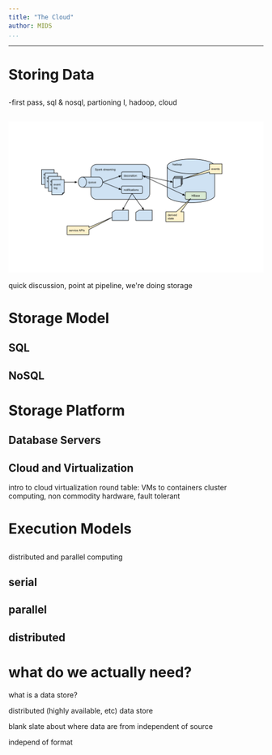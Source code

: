 ```yaml
---
title: "The Cloud"
author: MIDS
...
```


---

# Storing Data
##

<div class="notes">
-first pass, sql & nosql, partioning I, hadoop, cloud
</div>


##
![](images/classifying-with-state.svg)


<div class="notes">
quick discussion, point at pipeline, we're doing storage
</div>


# Storage Model
##

## SQL

## NoSQL


# Storage Platform
##

## Database Servers

## Cloud and Virtualization

intro to cloud
    virtualization
    round table: VMs to containers
    cluster computing, non commodity hardware, 
    fault tolerant

# Execution Models
##

<div class="notes">
distributed and parallel computing
</div>

## serial

## parallel

## distributed



# what do we actually need?

what is a data store?

distributed (highly available, etc)
data store


blank slate about where data are from
independent of source

independ of format


